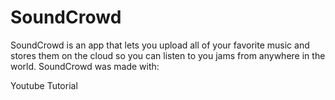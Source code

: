 # SoundCrowd
SoundCrowd is an app that lets you upload all of your favorite music and stores them on the cloud so you can listen to you jams from anywhere in the world.
SoundCrowd was made with:


Youtube Tutorial
